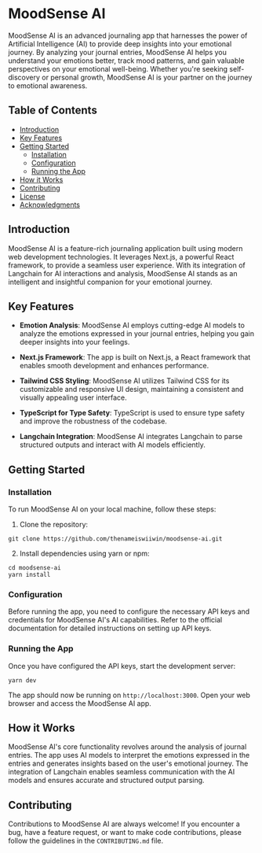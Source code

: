 # MoodSense AI

MoodSense AI is an advanced journaling app that harnesses the power of Artificial Intelligence (AI) to provide deep insights into your emotional journey. By analyzing your journal entries, MoodSense AI helps you understand your emotions better, track mood patterns, and gain valuable perspectives on your emotional well-being. Whether you're seeking self-discovery or personal growth, MoodSense AI is your partner on the journey to emotional awareness.

## Table of Contents

- [Introduction](#introduction)
- [Key Features](#key-features)
- [Getting Started](#getting-started)
  - [Installation](#installation)
  - [Configuration](#configuration)
  - [Running the App](#running-the-app)
- [How it Works](#how-it-works)
- [Contributing](#contributing)
- [License](#license)
- [Acknowledgments](#acknowledgments)

## Introduction

MoodSense AI is a feature-rich journaling application built using modern web development technologies. It leverages Next.js, a powerful React framework, to provide a seamless user experience. With its integration of Langchain for AI interactions and analysis, MoodSense AI stands as an intelligent and insightful companion for your emotional journey.

## Key Features

- **Emotion Analysis**: MoodSense AI employs cutting-edge AI models to analyze the emotions expressed in your journal entries, helping you gain deeper insights into your feelings.

- **Next.js Framework**: The app is built on Next.js, a React framework that enables smooth development and enhances performance.

- **Tailwind CSS Styling**: MoodSense AI utilizes Tailwind CSS for its customizable and responsive UI design, maintaining a consistent and visually appealing user interface.

- **TypeScript for Type Safety**: TypeScript is used to ensure type safety and improve the robustness of the codebase.

- **Langchain Integration**: MoodSense AI integrates Langchain to parse structured outputs and interact with AI models efficiently.

## Getting Started

### Installation

To run MoodSense AI on your local machine, follow these steps:

1. Clone the repository:

```
git clone https://github.com/thenameiswiiwin/moodsense-ai.git
```

2. Install dependencies using yarn or npm:

```
cd moodsense-ai
yarn install
```

### Configuration

Before running the app, you need to configure the necessary API keys and credentials for MoodSense AI's AI capabilities. Refer to the official documentation for detailed instructions on setting up API keys.

### Running the App

Once you have configured the API keys, start the development server:

```
yarn dev
```

The app should now be running on `http://localhost:3000`. Open your web browser and access the MoodSense AI app.

## How it Works

MoodSense AI's core functionality revolves around the analysis of journal entries. The app uses AI models to interpret the emotions expressed in the entries and generates insights based on the user's emotional journey. The integration of Langchain enables seamless communication with the AI models and ensures accurate and structured output parsing.

## Contributing

Contributions to MoodSense AI are always welcome! If you encounter a bug, have a feature request, or want to make code contributions, please follow the guidelines in the `CONTRIBUTING.md` file.
